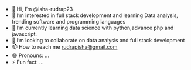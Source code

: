 - 👋 Hi, I’m @isha-rudrap23
- 👀 I’m interested in full stack development and learning Data analysis, trending software and programming languages   
- 🌱 I’m currently learning data science with python,advance php and javascript.
- 💞️ I’m looking to collaborate on data analysis and full stack development
- 📫 How to reach me rudrapisha@gmail.com
- 😄 Pronouns: ...
- ⚡ Fun fact: ...

<!---
isha-rudrap23/isha-rudrap23 is a ✨ special ✨ repository because its `README.md` (this file) appears on your GitHub profile.
You can click the Preview link to take a look at your changes.
--->

